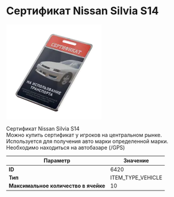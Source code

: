 # Сертификат Nissan Silvia S14

![Item Image](../img/6420.webp?raw=true)

Сертификат Nissan Silvia S14<br>Можно купить сертификат у игроков на центральном рынке.<br>Используется для получения авто марки определенной марки.<br>Необходимо находиться на автобазаре (/GPS)


| Параметр | Значение |
|----------|----------|
| **ID** | 6420 |
| **Тип** | ITEM_TYPE_VEHICLE |
| **Максимальное количество в ячейке** | 10 |

